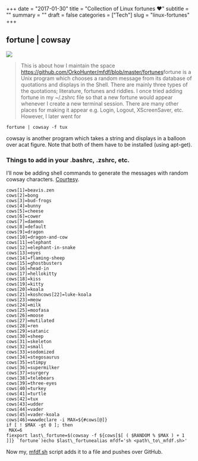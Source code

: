 +++
date = "2017-01-30"
title = "Collection of Linux fortunes ❤"
subtitle = ""
summary = ""
draft = false
categories = ["Tech"]
slug = "linux-fortunes"
+++

## fortune | cowsay

![](/img/1*rCj17HZPwiRZRpJb-_IOJw.png)
> This is about how I maintain the space <https://github.com/OrkoHunter/mfdf/blob/master/fortunes>fortune is a Unix program which chooses a random message from its database of quotations and displays in the Shell. There are mainly three types of the quotations; literature, fortunes and riddles. I once tried adding fortune in my ~/.zshrc file so that a new fortune would appear whenever I create a new terminal session. There are many other places for making it appear e.g. Login, Logout, XScreenSaver, etc. However, I later went for

```
fortune | cowsay -f tux
```

cowsay is another program which takes a string and displays in a balloon over acat figure. Note that both of them have to be installed (using apt-get).

### Things to add in your .bashrc, .zshrc, etc.

I’ll now be adding shell commands to generate the messages with random cowsay characters. [Courtesy](https://gist.githubusercontent.com/jackinloadup/732325/raw/422d2175d5561b8d47e19232696c9e043b7b4e37/generate-cowsay).

```
cows[1]=beavis.zen
cows[2]=bong
cows[3]=bud-frogs
cows[4]=bunny
cows[5]=cheese
cows[6]=cower
cows[7]=daemon
cows[8]=default
cows[9]=dragon
cows[10]=dragon-and-cow
cows[11]=elephant
cows[12]=elephant-in-snake
cows[13]=eyes
cows[14]=flaming-sheep
cows[15]=ghostbusters
cows[16]=head-in
cows[17]=hellokitty
cows[18]=kiss
cows[19]=kitty
cows[20]=koala
cows[21]=koshcows[22]=luke-koala
cows[23]=meow
cows[24]=milk
cows[25]=moofasa
cows[26]=moose
cows[27]=mutilated
cows[28]=ren
cows[29]=satanic
cows[30]=sheep
cows[31]=skeleton
cows[32]=small
cows[33]=sodomized
cows[34]=stegosaurus
cows[35]=stimpy
cows[36]=supermilker
cows[37]=surgery
cows[38]=telebears
cows[39]=three-eyes
cows[40]=turkey
cows[41]=turtle
cows[42]=tux
cows[43]=udder
cows[44]=vader
cows[45]=vader-koala
cows[46]=wwwdeclare -i MAX=${#cows[@]}
if [ ! $MAX -gt 0 ]; then
 MAX=6
fiexport last\_fortune=$(cowsay -f ${cows[$[ ( $RANDOM % $MAX ) + 1 ]]} `fortune`)echo $last\_fortunealias mfdf='sh <path\_to\_mfdf.sh>'
```

Now my, [mfdf.sh](https://github.com/orkohunter/mfdf) script adds it to a file and pushes over GitHub.

